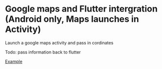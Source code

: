 # Google maps and Flutter intergration (Android only, Maps launches in Activity)

Launch a google maps activity and pass in cordinates

Todo: pass information back to flutter

[Example](https://www.dropbox.com/s/ewu2ramfo9wle3h/androidmaps.gif?dl=1)
